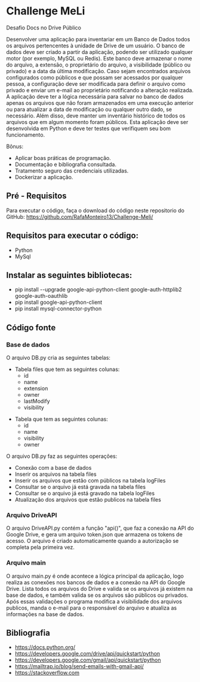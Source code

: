 # Challenge MeLi
Desafio Docs no Drive Público

Desenvolver uma aplicação para inventariar em um Banco de Dados todos os arquivos pertencentes à unidade de Drive de um usuário. 
O banco de dados deve ser criado a partir da aplicação, podendo ser utilizado qualquer motor (por exemplo, MySQL ou Redis). Este banco deve armazenar o nome do arquivo, a extensão, o proprietário do arquivo, a visibilidade (público ou privado) e a data da última modificação.
Caso sejam encontrados arquivos configurados como públicos e que possam ser acessados por qualquer pessoa, a configuração deve ser modificada para definir o arquivo como privado e enviar um e-mail ao proprietário notificando a alteração realizada.
A aplicação deve ter a lógica necessária para salvar no banco de dados apenas os arquivos que não foram armazenados em uma execução anterior ou para atualizar a data de modificação ou qualquer outro dado, se necessário. Além disso, deve manter um inventário histórico de todos os arquivos que em algum momento foram públicos.
Esta aplicação deve ser desenvolvida em Python e deve ter testes que verifiquem seu bom funcionamento.

Bônus:
 
* Aplicar boas práticas de programação.
* Documentação e bibliografia consultada.
* Tratamento seguro das credenciais utilizadas.
* Dockerizar a aplicação.

## Pré - Requisitos
Para executar o código, faça o download do código neste repositorio do GitHub: https://github.com/RafaMonteiro13/Challenge-Meli/

## Requisitos para executar o código:
- Python
- MySql
## Instalar as seguintes bibliotecas:
   * pip install --upgrade google-api-python-client google-auth-httplib2 google-auth-oauthlib
   * pip install google-api-python-client
   * pip install mysql-connector-python

## Código fonte
### Base de dados
O arquivo DB.py cria as seguintes tabelas:
* Tabela files que tem as seguintes colunas:
  - id
  - name
  - extension
  - owner
  - lastModify
  - visibility
- Tabela que tem as seguintes colunas:
  - id
  - name
  - visibility
  - owner

O arquivo DB.py faz as seguintes operações:
- Conexão com a base de dados
- Inserir os arquivos na tabela files
- Inserir os arquivos que estão com públicos na tabela logFiles
- Consultar se o arquivo já está gravada na tabela files
- Consultar se o arquivo já está gravado na tabela logFiles
- Atualização dos arquivos que estão publicos na tabela files

### Arquivo DriveAPI
O arquivo DriveAPI.py contém a função "api()", que faz a conexão na API do Google Drive,
e gera um arquivo token.json que armazena os tokens de acesso. O arquivo é criado automaticamente
quando a autorização se completa pela primeira vez.

### Arquivo main
O arquivo main.py é onde acontece a lógica principal da aplicação, logo realiza as conexões nos bancos de dados e a
conexão na API do Google Drive. Lista todos os arquivos do Drive e valida se os arquivos já existem na base de dados, e
também valida se os arquivos são públicos ou privados. Após essas validações o programa modifica a visibilidade dos arquivos
publicos, manda o e-mail para o responsável do arquivo e atualiza as informações na base de dados.

## Bibliografia
- https://docs.python.org/
- https://developers.google.com/drive/api/quickstart/python
- https://developers.google.com/gmail/api/quickstart/python
- https://mailtrap.io/blog/send-emails-with-gmail-api/
- https://stackoverflow.com